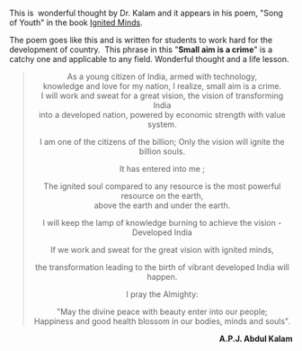 <html><body><p>This is  wonderful thought by Dr. Kalam and it appears in his poem, "Song of Youth" in the book <a title="Ignited Minds" href="http://books.google.com.sg/books?id=kypuAAAAMAAJ&amp;q=Ignited+Minds" target="_blank">Ignited Minds</a>.



The poem goes like this and is written for students to work hard for the development of country.  This phrase in this "<strong>Small aim is a crime</strong>" is a catchy one and applicable to any field. Wonderful thought and a life lesson.

</p><blockquote>

<div align="center">As a young citizen of India, armed with technology,</div>

<div align="center">knowledge and love for my nation, I realize, small aim is a crime.</div>

<div align="center">I will work and sweat for a great vision, the vision of transforming India</div>

<div align="center">into a developed nation, powered by economic strength with value system.

I am one of the citizens of the billion; Only the vision will ignite the billion souls.

It has entered into me ;</div>

<div align="center">The ignited soul compared to any resource is the most powerful resource on the earth,</div>

<div align="center">above the earth and under the earth.

I will keep the lamp of knowledge burning to achieve the vision - Developed India

If we work and sweat for the great vision with ignited minds,</div>

<div align="center">the transformation leading to the birth of vibrant developed India will happen.

I pray the Almighty:</div>

<div align="center">"May the divine peace with beauty enter into our people;</div>

<div align="center">Happiness and good health blossom in our bodies, minds and souls".</div></blockquote>

<p align="right"><strong>A.P.J. Abdul Kalam</strong></p></body></html>